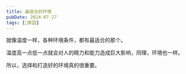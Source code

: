 ```yaml
---
title: 最适合的环境
pubDate: 2024-07-27
tags: [🏡家园]
---
```


就像温度一样，各种环境条件，都有最适合的那个。

温度高一点低一点就会对人的精力和能力造成巨大影响，同理，环境也一样。

所以，选择和打造好的环境真的很重要。
